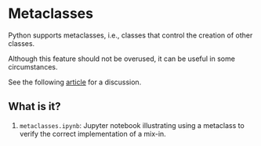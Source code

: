 # Metaclasses

Python supports metaclasses, i.e., classes that control the creation of other
classes.

Although this feature should not be overused, it can be useful in some
circumstances.

See the following [article](https://medium.com/fintechexplained/advanced-python-metaprogramming-980da1be0c7d) for a discussion.


## What is it?

1. `metaclasses.ipynb`: Jupyter notebook illustrating using a metaclass to
   verify the correct implementation of a mix-in.
